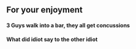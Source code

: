 ## For your enjoyment

#### 3 Guys walk into a bar, they all get concussions 

#### What did idiot say to the other idiot 
